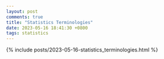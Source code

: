 ```yaml
---
layout: post
comments: true
title: "Statistics Terminologies"
date: 2023-05-16 18:41:30 +0800
tags: statistics
---
```



{% include posts/2023-05-16-statistics_terminologies.html %}
